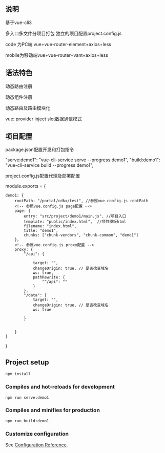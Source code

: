 

## 说明

基于vue-cli3

多入口多文件分项目打包  独立的项目配置project.config.js

code 为PC端 vue+vue-router-element+axios+less

mobile为移动端vue+vue-router+vant+axios+less

## 语法特色

动态路由注册

动态组件注册

动态路由及路由模块化

vue:  provider inject slot数据通信模式


## 项目配置

package.json配置开发和打包指令

"serve:demo1": "vue-cli-service serve --progress demo1",
"build:demo1": "vue-cli-service build --progress demo1",

project.config.js配置代理及部署配置

module.exports = {
    
    demo1: {
        rootPath: "/portal/cdkx/test", //参照vue.config.js rootPath
        <!-- 参照vue.config.js page配置 -->
        page: {
            entry: "src/project/demo1/main.js", //项目入口 
            template: "public/index.html",  //项目模板html
            filename: "index.html",
            title: "demo1",
            chunks: ["chunk-vendors", "chunk-common", "demo1"]
        },
        <!-- 参照vue.config.js proxy配置 -->
        proxy: {
            "/api": {
                
                target: "",
                changeOrigin: true, // 是否改变域名
                ws: true,
                pathRewrite: {
                    "^/api": ""
                }
            },
            "/data": {
                target: "",
                changeOrigin: true, // 是否改变域名
                ws: true

            }


        }
    }

}




## Project setup
```
npm install
```

### Compiles and hot-reloads for development
```
npm run serve:demo1
```

### Compiles and minifies for production
```
npm run build:demo1
```

### Customize configuration
See [Configuration Reference](https://cli.vuejs.org/config/).




